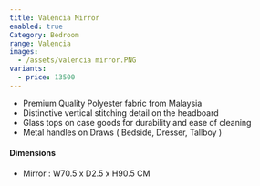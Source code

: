```yaml
---
title: Valencia Mirror
enabled: true
Category: Bedroom
range: Valencia
images:
  - /assets/valencia mirror.PNG
variants:
  - price: 13500
---
```

* Premium Quality Polyester fabric from Malaysia
* Distinctive vertical stitching detail on the headboard
* Glass tops on case goods for durability and ease of cleaning
* Metal handles on Draws ( Bedside, Dresser, Tallboy )


#### Dimensions
* Mirror : W70.5 x D2.5 x H90.5 CM
